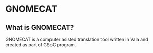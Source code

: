 GNOMECAT
=======

## What is GNOMECAT?
GNOMECAT is a computer asisted translation tool written in Vala and created as part of GSoC program.





